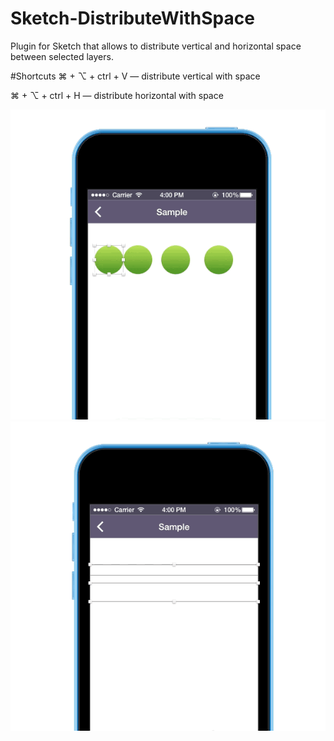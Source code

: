 Sketch-DistributeWithSpace
=================
Plugin for Sketch that allows to distribute vertical and horizontal space between selected layers.

#Shortcuts
⌘ + ⌥ + ctrl + V — distribute vertical with space

⌘ + ⌥ + ctrl + H — distribute horizontal with space

![horizontal example](./images/horizontal.gif)
![vertical example](./images/vertical.gif)
